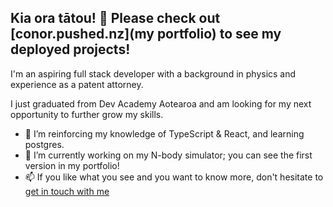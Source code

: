## Kia ora tātou! 👋 Please check out [conor.pushed.nz](my portfolio) to see my deployed projects! 

I'm an aspiring full stack developer with a background in physics and experience as a patent attorney. 

I just graduated from Dev Academy Aotearoa and am looking for my next opportunity to further grow my skills.

- 🌱 I’m reinforcing my knowledge of TypeScript & React, and learning postgres.
- 🔭 I’m currently working on my N-body simulator; you can see the first version in my portfolio!
- 📫 If you like what you see and you want to know more, don't hesitate to [get in touch with me](https://www.linkedin.com/in/conor-burke-govey/)

<!--
**cburkeg/cburkeg** is a ✨ _special_ ✨ repository because its `README.md` (this file) appears on your GitHub profile.

Here are some ideas to get you started:

- 🔭 I’m currently working on ...
- 🌱 I’m currently learning ...
- 👯 I’m looking to collaborate on ...
- 🤔 I’m looking for help with ...
- 💬 Ask me about ...
- 📫 How to reach me: ...
- 😄 Pronouns: ...
- ⚡ Fun fact: ...
-->
